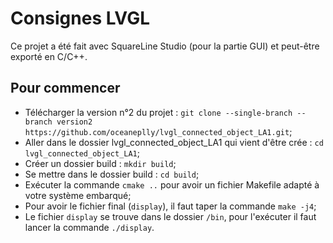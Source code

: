 # Consignes LVGL

Ce projet a été fait avec SquareLine Studio (pour la partie GUI) et peut-être exporté en C/C++. 

## Pour commencer 
- Télécharger la version n°2 du projet : `git clone --single-branch --branch version2 https://github.com/oceaneplly/lvgl_connected_object_LA1.git`;
- Aller dans le dossier lvgl_connected_object_LA1 qui vient d'être crée : `cd lvgl_connected_object_LA1`;
- Créer un dossier build : `mkdir build`;
- Se mettre dans le dossier build : `cd build`;
- Exécuter la commande `cmake ..` pour avoir un fichier Makefile adapté à votre système embarqué;
- Pour avoir le fichier final (`display`), il faut taper la commande `make -j4`;
- Le fichier `display` se trouve dans le dossier `/bin`, pour l'exécuter il faut lancer la commande `./display`.
